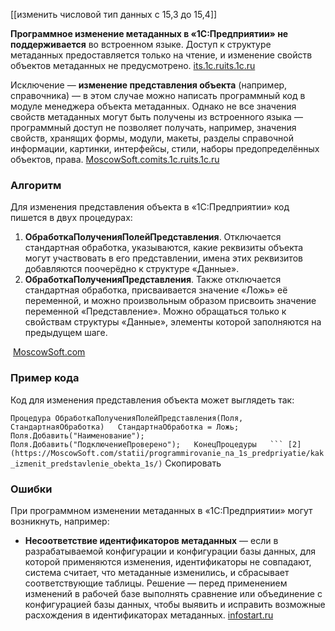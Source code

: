 [[изменить числовой тип данных с 15,3 до 15,4]]

**Программное изменение метаданных в «1С:Предприятии» не поддерживается** во встроенном языке. Доступ к структуре метаданных предоставляется только на чтение, и изменение свойств объектов метаданных не предусмотрено. [its.1c.ru](https://its.1c.ru/db/content/metod8dev/src/developers/platform/metod/other/i8102318.htm)[its.1c.ru](https://its.1c.ru/db/metod8dev/content/2318/hdoc)

Исключение — **изменение представления объекта** (например, справочника) — в этом случае можно написать программный код в модуле менеджера объекта метаданных. Однако не все значения свойств метаданных могут быть получены из встроенного языка — программный доступ не позволяет получать, например, значения свойств, хранящих формы, модули, макеты, разделы справочной информации, картинки, интерфейсы, стили, наборы предопределённых объектов, права. [MoscowSoft.com](https://moscowsoft.com/statii/programmirovanie_na_1s_predpriyatie/kak_izmenit_predstavlenie_obekta_1s/)[its.1c.ru](https://its.1c.ru/db/content/metod8dev/src/developers/platform/metod/other/i8102318.htm)[its.1c.ru](https://its.1c.ru/db/metod8dev/content/2318/hdoc)

### Алгоритм

Для изменения представления объекта в «1С:Предприятии» код пишется в двух процедурах:

1. **ОбработкаПолученияПолейПредставления**. Отключается стандартная обработка, указываются, какие реквизиты объекта могут участвовать в его представлении, имена этих реквизитов добавляются поочерёдно к структуре «Данные».
2. **ОбработкаПолученияПредставления**. Также отключается стандартная обработка, присваивается значение «Ложь» её переменной, и можно произвольным образом присвоить значение переменной «Представление». Можно обращаться только к свойствам структуры «Данные», элементы которой заполняются на предыдущем шаге.

 [MoscowSoft.com](https://moscowsoft.com/statii/programmirovanie_na_1s_predpriyatie/kak_izmenit_predstavlenie_obekta_1s/)

### Пример кода

Код для изменения представления объекта может выглядеть так:

`Процедура ОбработкаПолученияПолейПредставления(Поля, СтандартнаяОбработка)   СтандартнаОбработка = Ложь;   Поля.Добавить("Наименование");   Поля.Добавить("ПодключениеПроверено");   КонецПроцедуры   ``` [2](https://MoscowSoft.com/statii/programmirovanie_na_1s_predpriyatie/kak_izmenit_predstavlenie_obekta_1s/)`
Скопировать

### Ошибки

При программном изменении метаданных в «1С:Предприятии» могут возникнуть, например:

- **Несоответствие идентификаторов метаданных** — если в разрабатываемой конфигурации и конфигурации базы данных, для которой применяются изменения, идентификаторы не совпадают, система считает, что метаданные изменились, и сбрасывает соответствующие таблицы. Решение — перед применением изменений в рабочей базе выполнять сравнение или объединение с конфигурацией базы данных, чтобы выявить и исправить возможные расхождения в идентификаторах метаданных. [infostart.ru](https://infostart.ru/1c/articles/2175699/)